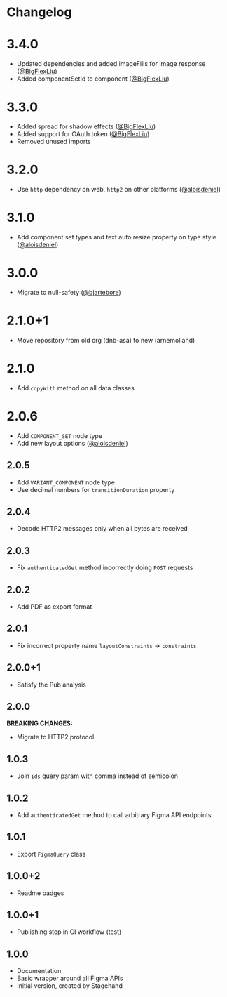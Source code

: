 # Changelog

# 3.4.0

- Updated dependencies and added imageFills for image response ([@BigFlexLiu](https://github.com/BigFlexLiu))
- Added componentSetId to component ([@BigFlexLiu](https://github.com/BigFlexLiu))

# 3.3.0

- Added spread for shadow effects ([@BigFlexLiu](https://github.com/BigFlexLiu))
- Added support for OAuth token ([@BigFlexLiu](https://github.com/BigFlexLiu))
- Removed unused imports

# 3.2.0

- Use `http` dependency on web, `http2` on other platforms ([@aloisdeniel](https://github.com/aloisdeniel))

# 3.1.0

- Add component set types and text auto resize property on type style ([@aloisdeniel](https://github.com/aloisdeniel))

# 3.0.0

- Migrate to null-safety ([@bjartebore](https://github.com/bjartebore))

# 2.1.0+1

- Move repository from old org (dnb-asa) to new (arnemolland)

# 2.1.0

- Add `copyWith` method on all data classes

# 2.0.6

- Add `COMPONENT_SET` node type
- Add new layout options ([@aloisdeniel](https://github.com/aloisdeniel))

## 2.0.5

- Add `VARIANT_COMPONENT` node type
- Use decimal numbers for `transitionDuration` property

## 2.0.4

- Decode HTTP2 messages only when all bytes are received

## 2.0.3

- Fix `authenticatedGet` method incorrectly doing `POST` requests

## 2.0.2

- Add PDF as export format

## 2.0.1

- Fix incorrect property name `layoutConstraints` → `constraints`

## 2.0.0+1

- Satisfy the Pub analysis

## 2.0.0

**BREAKING CHANGES:**

- Migrate to HTTP2 protocol

## 1.0.3

- Join `ids` query param with comma instead of semicolon

## 1.0.2

- Add `authenticatedGet` method to call arbitrary Figma API endpoints

## 1.0.1

- Export `FigmaQuery` class

## 1.0.0+2

- Readme badges

## 1.0.0+1

- Publishing step in CI workflow (test)

## 1.0.0

- Documentation
- Basic wrapper around all Figma APIs
- Initial version, created by Stagehand
